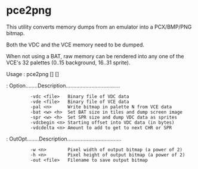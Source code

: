 # pce2png

This utility converts memory dumps from an emulator into a PCX/BMP/PNG bitmap.

Both the VDC and the VCE memory need to be dumped.

When not using a BAT, raw memory can be rendered into any one of the VCE's 32
palettes (0..15 background, 16..31 sprite).

Usage      : pce2png [<inopt>] [<outopt>]

<inopt>    : Option........Description....................................

             -vdc <file>   Binary file of VDC data
             -vde <file>   Binary file of VCE data
             -pal <n>      Write bitmap in palette N from VCE data
             -bat <w> <h>  Set BAT size in tiles and dump screen image
             -spr <w> <h>  Set SPR size and dump VDC data as sprites
             -vdcbegin <n> Starting offset into VDC data (in bytes)
             -vdcdelta <n> Amount to add to get to next CHR or SPR

<outopt>   : OutOpt........Description....................................

             -w <n>        Pixel width of output bitmap (a power of 2)
             -h <n>        Pixel height of output bitmap (a power of 2)
             -out <file>   Filename to save output bitmap
